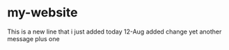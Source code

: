 # my-website

This is a new line that i just added today 12-Aug
added change
yet another message
plus one
